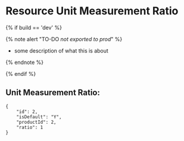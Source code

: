 # Resource Unit Measurement Ratio

{% if build == 'dev' %}

{% note alert "TO-DO _not exported to prod_" %}

- some description of what this is about

{% endnote %}

{% endif %}

## Unit Measurement Ratio:

```
{
    "id": 2,
    "isDefault": "Y",
    "productId": 2,
    "ratio": 1
}
```